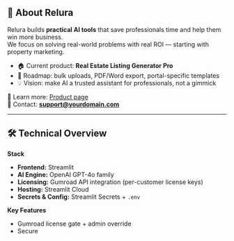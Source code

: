 ## 👤 About Relura  

Relura builds **practical AI tools** that save professionals time and help them win more business.  
We focus on solving real-world problems with real ROI — starting with property marketing.  

- 🏠 Current product: **Real Estate Listing Generator Pro**  
- 🚀 Roadmap: bulk uploads, PDF/Word export, portal-specific templates  
- 💡 Vision: make AI a trusted assistant for professionals, not a gimmick  

📍 Learn more: [Product page](https://your-gumroad-link.com)  
📩 Contact: **support@yourdomain.com**  

---

## 🛠 Technical Overview  

**Stack**  
- **Frontend:** Streamlit  
- **AI Engine:** OpenAI GPT-4o family  
- **Licensing:** Gumroad API integration (per-customer license keys)  
- **Hosting:** Streamlit Cloud  
- **Secrets & Config:** Streamlit Secrets + `.env`  

**Key Features**  
- Gumroad license gate + admin override  
- Secure
